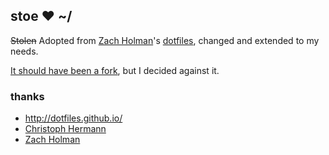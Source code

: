## stoe ❤ ~/

~~Stolen~~ Adopted from [Zach Holman](https://github.com/holman)'s [dotfiles](https://github.com/holman/dotfiles), changed and extended to my needs.

[It should have been a fork](https://zachholman.com/2010/08/dotfiles-are-meant-to-be-forked/ "Dotfiles Are Meant to Be Forked"), but I decided against it.

### thanks

 * http://dotfiles.github.io/
 * [Christoph Hermann](https://github.com/stoeffel)
 * [Zach Holman](https://github.com/holman)
